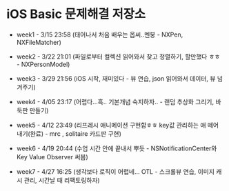 iOS Basic 문제해결 저장소
=============

* week1 - 3/15 23:58 (태어나서 처음 배우는 옵씨..멘붕 - NXPen, NXFileMatcher)

* week2 - 3/22 21:01 (파일로부터 컬렉션 읽어와서 찾고 정렬하기, 할만했다 ㅎㅎ - NXPersonModel)

* week3 - 3/29 21:56 (iOS 시작, 재미있다 - 뷰 연습, json 읽어와서 데이터, 뷰 넘겨주기)

* week4 - 4/05 23:17 (어렵다...흑.. 기본개념 숙지하자.. - 랜덤 추상화 그리기, 바둑판 만들기)

* week5 - 4/12 23:49 (리프레시 애니메이션 구현함ㅎㅎ key값 관리하는 애 떼어내기(완료) - mrc , solitaire 카드판 구현)

* week6 - 4/19 20:44 (수업 시간 안에 끝내서 뿌듯 - NSNotificationCenter와 Key Value Observer 써봄)

* week7 - 4/27 16:25 (생각보다 로직이 어렵네... OTL - 스크롤뷰 연습, 이미지 캐시 관리, 시간날 때 리팩토링하자)
